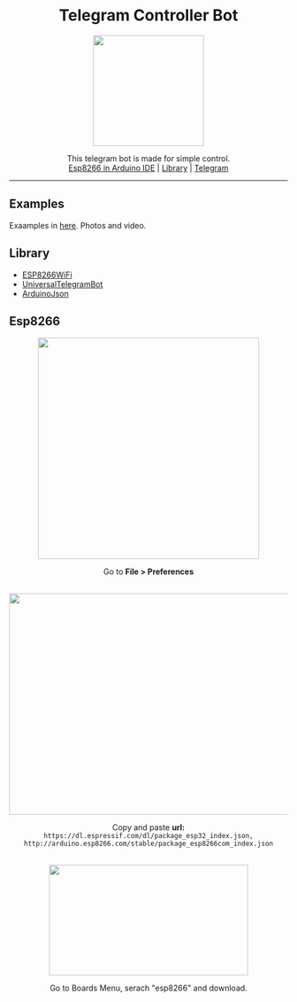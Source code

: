 <div align="center">
  <h1>Telegram Controller Bot</h1>
  <img src="https://graph.org/file/5e5f8a780bda486c11879.jpg" width="200" height="200">
</div>
<p align="center">
    This telegram bot is made for simple control. 
    <br>
        <a href="WCU-TexnoPark/Telegram-Controller-Bot/blob/main/README.md#esp8266">Esp8266 in Arduino IDE</a> |
        <a href="WCU-TexnoPark/Telegram-Controller-Bot/blob/main/README.md#library">Library</a> |
        <a href="https://t.me/wcutexnopark">Telegram</a>
    <br>
</p>

----
## Examples
Exaamples in [here](https://github.com/WCU-TexnoPark/Telegram-Controller-Bot/tree/main/example). Photos and video.




## Library 
<ul>
  <li><a href="https://github.com/ekstrand/ESP8266wifi">ESP8266WiFi</a>
  <li><a href="https://github.com/witnessmenow/Universal-Arduino-Telegram-Bot">UniversalTelegramBot</a>
  <li><a href="https://github.com/bblanchon/ArduinoJson">ArduinoJson</a>
</ul>


## Esp8266

<div align="center">
  <img src="https://graph.org/file/9ec6791d4650c3acc9e20.jpg" width="400" height="400">
  <p>Go to <b>File > Preferences</b></p>
  <br>
  <img src="https://graph.org/file/12ff966e6f4236153f63d.jpg" width="676" height="400">
  <p> Copy and paste <b>url:</b> <br>
    <code>https://dl.espressif.com/dl/package_esp32_index.json, http://arduino.esp8266.com/stable/package_esp8266com_index.json</code>
  </p>
  <br>
  <img src="https://graph.org/file/6b68cecf28023ccfe0078.jpg" width="360" height="200">
  <p>Go to Boards Menu, serach "esp8266" and download.</p>
</div>
